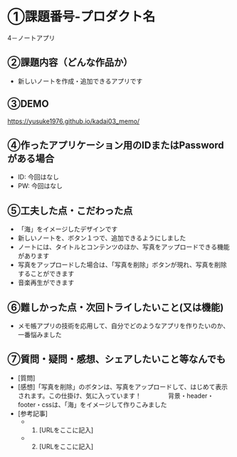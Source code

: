 # ①課題番号-プロダクト名

4－ノートアプリ

## ②課題内容（どんな作品か）

- 新しいノートを作成・追加できるアプリです

## ③DEMO

https://yusuke1976.github.io/kadai03_memo/

## ④作ったアプリケーション用のIDまたはPasswordがある場合

- ID: 今回はなし
- PW: 今回はなし

## ⑤工夫した点・こだわった点

- 「海」をイメージしたデザインです
- 新しいノートを、ボタン１つで、追加できるようにしました
- ノートには、タイトルとコンテンツのほか、写真をアップロードできる機能があります
- 写真をアップロードした場合は、「写真を削除」ボタンが現れ、写真を削除することができます
- 音楽再生ができます

## ⑥難しかった点・次回トライしたいこと(又は機能)

- メモ帳アプリの技術を応用して、自分でどのようなアプリを作りたいのか、一番悩みました

## ⑦質問・疑問・感想、シェアしたいこと等なんでも

- [質問]
- [感想]「写真を削除」のボタンは、写真をアップロードして、はじめて表示されます。この仕掛け、気に入っています！
  　　　　背景・header・footer・cssは、「海」をイメージして作りこみました
- [参考記事]
  - 1. [URLをここに記入]
  - 2. [URLをここに記入]
